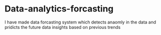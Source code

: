 # Data-analytics-forcasting
I have made data forcasting system which detects anaomly in the data and pridicts the future data insights based on previous  trends
